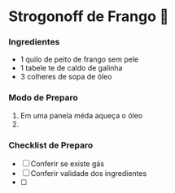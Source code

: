 # Strogonoff de Frango :chicken:

### Ingredientes

* 1 quilo de peito de frango sem pele
* 1 tabele te de caldo de galinha
* 3 colheres de sopa de óleo



### Modo de Preparo

1. Em uma panela méda aqueça o óleo
2. 



### Checklist de Preparo

- [ ] Conferir se existe gás
- [ ] Conferir validade dos ingredientes
- [ ] 